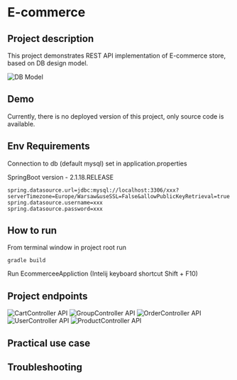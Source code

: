 # E-commerce

## Project description

This project demonstrates REST API implementation of E-commerce store, based on DB design model.

![DB Model](https://github.com/piotr-grosicki/project-jdp-2107-01/blob/main/src/main/resources/images/models.png)

## Demo

Currently, there is no deployed version of this project, only source code is available.   

## Env Requirements

Connection to db (default mysql) set in application.properties

SpringBoot version - 2.1.18.RELEASE

```
spring.datasource.url=jdbc:mysql://localhost:3306/xxx?serverTimezone=Europe/Warsaw&useSSL=False&allowPublicKeyRetrieval=true
spring.datasource.username=xxx
spring.datasource.password=xxx 
```

## How to run

From terminal window in project root run
```
gradle build
```
Run EcommerceeAppliction (Intelij keyboard shortcut Shift + F10)

## Project endpoints

![CartController API](https://github.com/piotr-grosicki/project-jdp-2107-01/blob/main/src/main/resources/images/cart-controller.png)
![GroupController API](https://github.com/piotr-grosicki/project-jdp-2107-01/blob/main/src/main/resources/images/group-controller.png)
![OrderController API](https://github.com/piotr-grosicki/project-jdp-2107-01/blob/main/src/main/resources/images/order-controller.png)
![UserController API](https://github.com/piotr-grosicki/project-jdp-2107-01/blob/main/src/main/resources/images/user-controller.png)
![ProductController API](https://github.com/piotr-grosicki/project-jdp-2107-01/blob/main/src/main/resources/images/product-controller.png)


## Practical use case

## Troubleshooting


